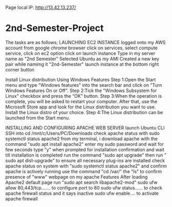 Page local IP: http://13.42.13.237/

# 2nd-Semester-Project
The tasks are as follows;
LAUNCHING EC2 INSTANCE
logged onto my AWS account from google chrome browser
click on services, select compute service, click on ec2 option 
click on launch instance
Type in my server name as "2nd Semester" 
Selected Ubuntu as my AMI
Created a new key pair while namimg it "2nd-Semester"
launch instance at the bottom right corner button

Install Linux distribution Using Windows Features
Step 1:Open the Start menu and type "Windows features" into the search bar and click on "Turn Windows Features On or Off".
Step 2:Tick the "Windows Subsystem for Linux" checkbox and press the “OK” button.
Step 3:When the operation is complete, you will be asked to restart your computer.
After that, use the Microsoft Store app and look for the Linux distribution you want to use.
Install the Linux distro of your choice.
Step 4:The Linux distribution can be launched from the Start menu.


INSTALLING AND CONFIGURING APACHE WEB SERVER
launch Ubuntu CLI 
SSH into cd /mnt/c/Users/PC/Downloads
check apache status with sudo systemctl status apache2
from my terminal, i download apache with the command "sudo apt install apache2"
enter my sudo password and wait for few seconds
type "y" when prompted for installation confirmation and wait till installation is completed
run the command "sudo apt upgrade" 
then run " sudo apt dist-upgrade" to ensure all necessary plug-ins are installed
check apache status on system with "sudo systemctl status apache2" and confirm apache is actively running
use the command "cd /var/" the "ls" to confirm presence of "www" webpage on my apache
Features
After loading Apache2 default page
run "sudo apt search libapache2-mod" 
sudo ufw allow 80,443/tcp....... to configure port to 80
sudo ufw status...... to check apache firewall status and it says inactive
sudo ufw enable.... to activate apache firewall 
